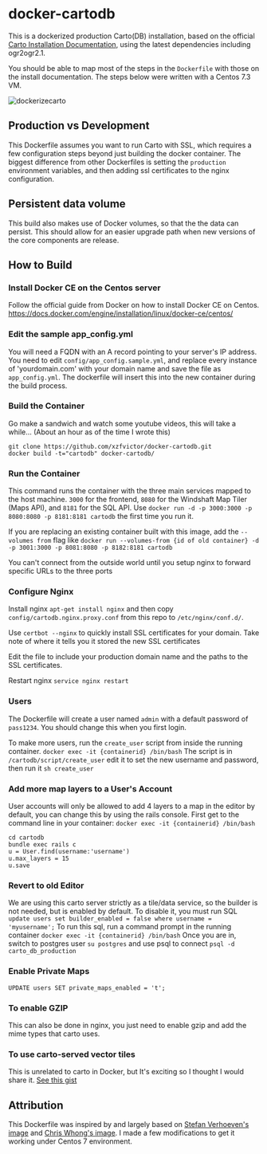 # docker-cartodb
This is a dockerized production Carto(DB) installation, based on the official [Carto Installation Documentation](http://cartodb.readthedocs.io/en/latest/install.html), using the latest dependencies including ogr2ogr2.1.  

You should be able to map most of the steps in the `Dockerfile` with those on the install documentation. The steps below were written with a Centos 7.3 VM.

![dockerizecarto](https://cloud.githubusercontent.com/assets/1833820/22806442/1703bcac-eef0-11e6-8826-33a126932d23.png)


## Production vs Development
This Dockerfile assumes you want to run Carto with SSL, which requires a few configuration steps beyond just building the docker container.  The biggest difference from other Dockerfiles is setting the `production` environment variables, and then adding ssl certificates to the nginx configuration.

## Persistent data volume
This build also makes use of Docker volumes, so that the the data can persist.  This should allow for an easier upgrade path when new versions of the core components are release.

## How to Build

### Install Docker CE on the Centos server
Follow the official guide from Docker on how to install Docker CE on Centos.
https://docs.docker.com/engine/installation/linux/docker-ce/centos/

### Edit the sample app_config.yml
You will need a FQDN with an A record pointing to your server's IP address.  You need to edit `config/app_config.sample.yml`, and replace every instance of 'yourdomain.com' with your domain name and save the file as `app_config.yml`.  The dockerfile will insert this into the new container during the build process. 


### Build the Container
Go make a sandwich and watch some youtube videos, this will take a while... (About an hour as of the time I wrote this)
```
git clone https://github.com/xzfvictor/docker-cartodb.git
docker build -t="cartodb" docker-cartodb/
```

### Run the Container
This command runs the container with the three main services mapped to the host machine.  `3000` for the frontend, `8080` for the Windshaft Map Tiler (Maps API), and `8181` for the SQL API.
Use `docker run -d -p 3000:3000 -p 8080:8080 -p 8181:8181 cartodb` the first time you run it.

If you are replacing an existing container built with this image, add the `--volumes from` flag like `docker run --volumes-from {id of old container} -d -p 3001:3000 -p 8081:8080 -p 8182:8181 cartodb`  

You can't connect from the outside world until you setup nginx to forward specific URLs to the three ports

### Configure Nginx

Install nginx `apt-get install nginx` and then copy `config/cartodb.nginx.proxy.conf` from this repo to `/etc/nginx/conf.d/`. 

Use `certbot --nginx` to quickly install SSL certificates for your domain.  Take note of where it tells you it stored the new SSL certificates

Edit the file to include your production domain name and the paths to the SSL certificates.

Restart nginx `service nginx restart`

### Users
The Dockerfile will create a user named `admin` with a default password of `pass1234`.  You should change this when you first login.

To make more users, run the `create_user` script from inside the running container.  `docker exec -it {containerid} /bin/bash` The script is in `/cartodb/script/create_user` edit it to set the new username and password, then run it `sh create_user`

### Add more map layers to a User's Account
User accounts will only be allowed to add 4 layers to a map in the editor by default, you can change this by using the rails console.
First get to the command line in your container: `docker exec -it {containerid} /bin/bash`
```
cd cartodb
bundle exec rails c
u = User.find(username:'username')
u.max_layers = 15
u.save
```

### Revert to old Editor
We are using this carto server strictly as a tile/data service, so the builder is not needed, but is enabled by default.  To disable it, you must run SQL `update users set builder_enabled = false where username = 'myusername';` To run this sql, run a command prompt in the running container `docker exec -it {containerid} /bin/bash` Once you are in, switch to postgres user `su postgres` and use psql to connect `psql -d carto_db_production`

### Enable Private Maps

`UPDATE users SET private_maps_enabled = 't';`

### To enable GZIP
This can also be done in nginx, you just need to enable gzip and add the mime types that carto uses.  

### To use carto-served vector tiles
This is unrelated to carto in Docker, but It's exciting so I thought I would share it.  [See this gist](http://bl.ocks.org/chriswhong/2695b75fd1936bd034df83c91738648d) 

## Attribution
This Dockerfile was inspired by and largely based on [Stefan Verhoeven's image](https://github.com/sverhoeven/docker-cartodb) and [Chris Whong's image](https://github.com/chriswhong/docker-cartodb). I made a few modifications to get it working under Centos 7 environment.
